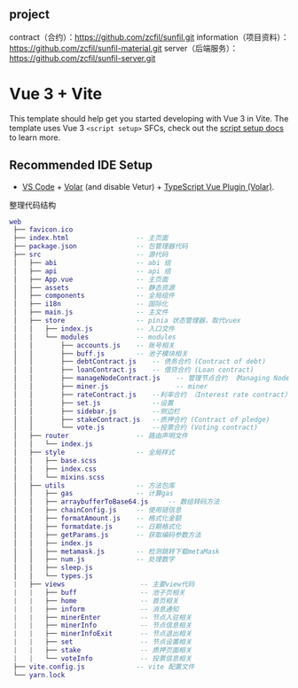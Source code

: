 ## project
contract（合约）：https://github.com/zcfil/sunfil.git
information（项目资料）：https://github.com/zcfil/sunfil-material.git
server（后端服务）：https://github.com/zcfil/sunfil-server.git
# Vue 3 + Vite

This template should help get you started developing with Vue 3 in Vite. The template uses Vue 3 `<script setup>` SFCs, check out the [script setup docs](https://v3.vuejs.org/api/sfc-script-setup.html#sfc-script-setup) to learn more.

## Recommended IDE Setup

- [VS Code](https://code.visualstudio.com/) + [Volar](https://marketplace.visualstudio.com/items?itemName=Vue.volar) (and disable Vetur) + [TypeScript Vue Plugin (Volar)](https://marketplace.visualstudio.com/items?itemName=Vue.vscode-typescript-vue-plugin).



整理代码结构
``` lua
web
 ├── favicon.ico
 ├── index.html                 -- 主页面
 ├── package.json               -- 包管理器代码
 ├── src                        -- 源代码
 │   ├── abi                    -- abi 组
 │   ├── api                    -- api 组
 │   ├── App.vue                -- 主页面
 │   ├── assets                 -- 静态资源
 │   ├── components             -- 全局组件
 │   ├── i18n                   -- 国际化
 │   ├── main.js                -- 主文件
 │   ├── store                  -- pinia 状态管理器，取代vuex
 │   │   ├── index.js           -- 入口文件
 │   │   └── modules            -- modules
 │   │       ├── accounts.js    -- 账号相关
 │   │       ├── buff.js        -- 池子模块相关
 │   │       ├── debtContract.js    -- 债务合约 (Contract of debt)
 │   │       ├── loanContract.js    -- 借贷合约 (Loan contract)
 │   │       ├── manageNodeContract.js    -- 管理节点合约 （Managing Node contracts)
 │   │       ├── miner.js                 -- miner
 │   │       ├── rateContract.js    --利率合约 （Interest rate contract）
 │   │       ├── set.js             --设置
 │   │       ├── sidebar.js         --侧边栏
 │   │       ├── stakeContract.js   --质押合约 (Contract of pledge)
 │   │       └── vote.js            --投票合约 (Voting contract)
 │   ├── router                 -- 路由声明文件
 │   │   └── index.js
 │   ├── style                  -- 全局样式
 │   │   ├── base.scss
 │   │   ├── index.css
 │   │   └── mixins.scss
 │   ├── utils                  -- 方法包库
 │   │   ├── gas                -- 计算gas
 │   │   ├── arraybufferToBase64.js     -- 数组转码方法
 │   │   ├── chainConfig.js     -- 使用链信息
 │   │   ├── formatAmount.js    -- 格式化金额
 │   │   ├── formatdate.js      -- 日期格式化
 │   │   ├── getParams.js       -- 获取编码参数方法
 │   │   ├── index.js           
 │   │   ├── metamask.js        -- 检测跳转下载metaMask
 │   │   ├── num.js             -- 处理数字
 │   │   ├── sleep.js            
 │   │   └── types.js           
 |   ├── views                   -- 主要view代码
 |   |   ├── buff                -- 池子页相关
 |   |   ├── home                -- 首页相关
 |   |   ├── inform              -- 消息通知
 |   |   ├── minerEnter          -- 节点入驻相关
 |   |   ├── minerInfo           -- 节点信息相关
 |   |   ├── minerInfoExit       -- 节点退出相关
 |   |   ├── set                 -- 节点设置相关
 |   |   ├── stake               -- 质押页面相关
 |   |   └── voteInfo            -- 投票信息相关
 ├── vite.config.js             -- vite 配置文件
 └── yarn.lock

```